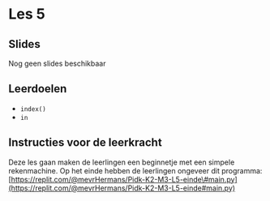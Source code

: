 # Les 5

## Slides

Nog geen slides beschikbaar

## Leerdoelen

* `index()`
* `in`



## Instructies voor de leerkracht

Deze les gaan maken de leerlingen een beginnetje met een simpele rekenmachine. Op het einde hebben de leerlingen ongeveer dit programma: [https://replit.com/@mevrHermans/Pidk-K2-M3-L5-einde\#main.py](https://replit.com/@mevrHermans/Pidk-K2-M3-L5-einde#main.py)

